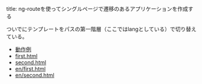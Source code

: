 title: ng-routeを使ってシングルページで遷移のあるアプリケーションを作成する

ついでにテンプレートをパスの第一階層（ここではlangとしている）で切り替えている。

- [動作例](${contextRoot}/route/)
- [first.html](first.html)
- [second.html](second.html)
- [en/first.html](en/first.html)
- [en/second.html](en/second.html)

